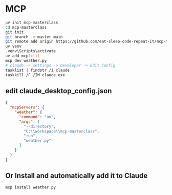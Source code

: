 # MCP

```bash
uv init mcp-masterclass
cd mcp-masterclass
git init
git branch -m master main
git remote add origin https://github.com/eat-sleep-code-repeat-it/mcp-masterclass.git
uv venv
.venv\Scripts\activate
uv add mcp[cli]
mcp dev weather.py
# claude -> settings -> Developer -> Edit Config
tasklist | findstr /i claude
taskkill /F /IM claude.exe
```

## edit claude_desktop_config.json
```json
{
  "mcpServers": {
    "weather": {
      "command": "uv",
      "args": [
        "--directory",
        "C:\\workspace\\mcp-masterclass",
        "run",
        "weather.py"          
      ]
    }
  }
}
```

## Or Install and automatically add it to Claude
```bash
mcp install weather.py
```



